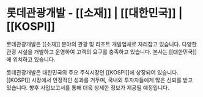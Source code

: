 # 롯데관광개발 - [[소재]] | [[대한민국]] | [[KOSPI]]

롯데관광개발은 [[소재]] 분야의 관광 및 리조트 개발업체로 자리잡고 있습니다. 다양한 관광 시설을 개발하고 운영하여 고객의 요구를 충족하고 있습니다. 본사는 [[대한민국]]에 위치하고 있습니다.

롯데관광개발은 대한민국의 주요 주식시장인 [[KOSPI]]에 상장되어 있습니다. [[KOSPI]] 시장에서 안정적인 성과를 거두며, 국내외 투자자들에게 많은 신뢰를 받고 있습니다. 향후 사업보고서를 통해 더욱 상세한 정보가 제공될 예정입니다.
